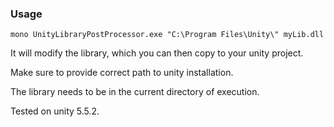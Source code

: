 
### Usage

	mono UnityLibraryPostProcessor.exe "C:\Program Files\Unity\" myLib.dll
	

It will modify the library, which you can then copy to your unity project.

Make sure to provide correct path to unity installation.

The library needs to be in the current directory of execution.

Tested on unity 5.5.2.
